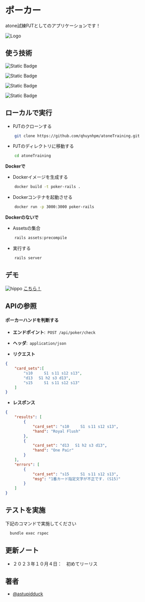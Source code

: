 
# ポーカー
atone試練PJTとしてのアプリケーションです！


![Logo](https://manula.s3.amazonaws.com/user/4893/img/atone-brand-logo-4c-rgb.jpg)


## 使う技術

![Static Badge](https://img.shields.io/badge/3.2.2-Ruby-b50415)

![Static Badge](https://img.shields.io/badge/7.0.8-Rails-b50415)

![Static Badge](https://img.shields.io/badge/3.6.0-Jquery-blue)

![Static Badge](https://img.shields.io/badge/20.10.22-Docker-blue)



## ローカルで実行

- PJTのクローンする

```bash
    git clone https://github.com/qhuynhpm/atoneTraining.git
```

- PJTのディレクトリに移動する

```bash
    cd atoneTraining
```

**Dockerで**

- Dockerイメージを生成する

```bash
    docker build -t poker-rails .  
```

- Dockerコンテナを起動させる

```bash
    docker run -p 3000:3000 poker-rails
```

**Dockerのないで**

- Assetsの集合

```bash
    rails assets:precompile
```
- 実行する

```bash
    rails server
```


## デモ

![hippo](https://t.gyazo.com/teams/netprotections/6a286c96b909a7bfdf8aca8618cdba37.gif)
[こちら！](https://t.gyazo.com/teams/netprotections/6a286c96b909a7bfdf8aca8618cdba37.gif)


## APIの参照

#### ポーカーハンドを判断する

- **エンドポイント**:&ensp;```POST /api/poker/check```
- **ヘッダ**:&ensp;```application/json```


-  **リクエスト**

```json
{
    "card_sets":[
        "s10　　　S1 ｓ11 s12 s13",
        "d13　 S1 h2 s3 d13",
        "s15　　　S1 ｓ11 s12 s13"
    ]
}
```

-  **レスポンス**

```json
{
    "results": [
        {
            "card_set": "s10　　　S1 ｓ11 s12 s13",
            "hand": "Royal Flush"
        },
        {
            "card_set": "d13　 S1 h2 s3 d13",
            "hand": "One Pair"
        }
    ],
    "errors": [
        {
            "card_set": "s15　　　S1 ｓ11 s12 s13",
            "msg": "1番カード指定文字が不正です. (S15)"
        }
    ]
}
```




## テストを実施

下記のコマンドで実施してください

```bash
  bundle exec rspec
```


## 更新ノート
 - ２０２３年１０月４日：　初めてリーリス
## 著者

- [@astupidduck](https://github.com/qhuynhpm)

